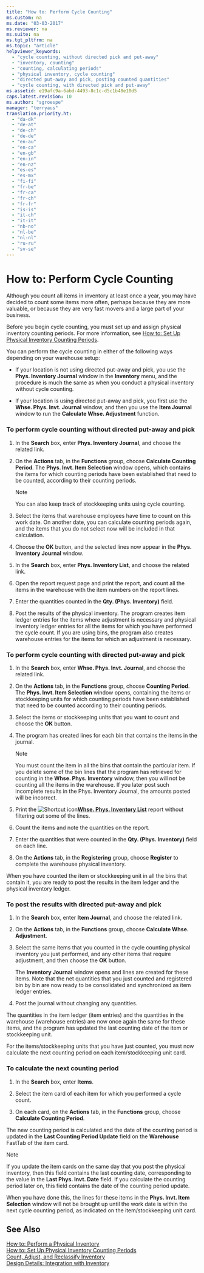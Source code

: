 ```yaml
---
title: "How to: Perform Cycle Counting"
ms.custom: na
ms.date: "03-03-2017"
ms.reviewer: na
ms.suite: na
ms.tgt_pltfrm: na
ms.topic: "article"
helpviewer_keywords: 
  - "cycle counting, without directed pick and put-away"
  - "inventory, counting"
  - "counting, calculating periods"
  - "physical inventory, cycle counting"
  - "directed put-away and pick, posting counted quantities"
  - "cycle counting, with directed pick and put-away"
ms.assetid: e19afc9a-6abd-4493-8c1c-d5c1b48e10d5
caps.latest.revision: 10
ms.author: "sgroespe"
manager: "terryaus"
translation.priority.ht: 
  - "da-dk"
  - "de-at"
  - "de-ch"
  - "de-de"
  - "en-au"
  - "en-ca"
  - "en-gb"
  - "en-in"
  - "en-nz"
  - "es-es"
  - "es-mx"
  - "fi-fi"
  - "fr-be"
  - "fr-ca"
  - "fr-ch"
  - "fr-fr"
  - "is-is"
  - "it-ch"
  - "it-it"
  - "nb-no"
  - "nl-be"
  - "nl-nl"
  - "ru-ru"
  - "sv-se"
---
```

# How to: Perform Cycle Counting
Although you count all items in inventory at least once a year, you may have decided to count some items more often, perhaps because they are more valuable, or because they are very fast movers and a large part of your business.  
  
 Before you begin cycle counting, you must set up and assign physical inventory counting periods. For more information, see [How to: Set Up Physical Inventory Counting Periods](../WarehouseActivities/how-to-set-up-physical-inventory-counting-periods.md).  
  
 You can perform the cycle counting in either of the following ways depending on your warehouse setup:  
  
-   If your location is not using directed put\-away and pick, you use the **Phys. Inventory Journal** window in the **Inventory** menu, and the procedure is much the same as when you conduct a physical inventory without cycle counting.  
  
-   If your location is using directed put\-away and pick, you first use the **Whse. Phys. Invt. Journal** window, and then you use the **Item Journal** window to run the **Calculate Whse. Adjustment** function.  
  
### To perform cycle counting without directed put\-away and pick  
  
1.  In the **Search** box, enter **Phys. Inventory Journal**, and choose the related link.  
  
2.  On the **Actions** tab, in the **Functions** group, choose **Calculate Counting Period**. The **Phys. Invt. Item Selection** window opens, which contains the items for which counting periods have been established that need to be counted, according to their counting periods.  
  
    > [!NOTE]  
    >  You can also keep track of stockkeeping units using cycle counting.  
  
3.  Select the items that warehouse employees have time to count on this work date. On another date, you can calculate counting periods again, and the items that you do not select now will be included in that calculation.  
  
4.  Choose the **OK** button, and the selected lines now appear in the **Phys. Inventory Journal** window.  
  
5.  In the **Search** box, enter **Phys. Inventory List**, and choose the related link.  
  
6.  Open the report request page and print the report, and count all the items in the warehouse with the item numbers on the report lines.  
  
7.  Enter the quantities counted in the **Qty. \(Phys. Inventory\)** field.  
  
8.  Post the results of the physical inventory. The program creates item ledger entries for the items where adjustment is necessary and physical inventory ledger entries for all the items for which you have performed the cycle count. If you are using bins, the program also creates warehouse entries for the items for which an adjustment is necessary.  
  
### To perform cycle counting with directed put\-away and pick  
  
1.  In the **Search** box, enter **Whse. Phys. Invt. Journal**, and choose the related link.  
  
2.  On the **Actions** tab, in the **Functions** group, choose **Counting Period**. The **Phys. Invt. Item Selection** window opens, containing the items or stockkeeping units for which counting periods have been established that need to be counted according to their counting periods.  
  
3.  Select the items or stockkeeping units that you want to count and choose the **OK** button.  
  
4.  The program has created lines for each bin that contains the items in the journal.  
  
    > [!NOTE]  
    >  You must count the item in all the bins that contain the particular item. If you delete some of the bin lines that the program has retrieved for counting in the **Whse. Phys. Inventory** window, then you will not be counting all the items in the warehouse. If you later post such incomplete results in the Phys. Inventory Journal, the amounts posted will be incorrect.  
  
5.  Print the ![Shortcut icon](../BusinessFunctionality/OnlineMaps/media/shortcutcoldicon.gif "shortcutColdIcon")**[Whse. Phys. Inventory List](DynamicsNAV:////runreport?report=7307)** report without filtering out some of the lines.  
  
6.  Count the items and note the quantities on the report.  
  
7.  Enter the quantities that were counted in the **Qty. \(Phys. Inventory\)** field on each line.  
  
8.  On the **Actions** tab, in the **Registering** group, choose **Register** to complete the warehouse physical inventory.  
  
 When you have counted the item or stockkeeping unit in all the bins that contain it, you are ready to post the results in the item ledger and the physical inventory ledger.  
  
### To post the results with directed put\-away and pick  
  
1.  In the **Search** box, enter **Item Journal**, and choose the related link.  
  
2.  On the **Actions** tab, in the **Functions** group, choose **Calculate Whse. Adjustment**.  
  
3.  Select the same items that you counted in the cycle counting physical inventory you just performed, and any other items that require adjustment, and then choose the **OK** button.  
  
     The **Inventory Journal** window opens and lines are created for these items. Note that the net quantities that you just counted and registered bin by bin are now ready to be consolidated and synchronized as item ledger entries.  
  
4.  Post the journal without changing any quantities.  
  
 The quantities in the item ledger \(item entries\) and the quantities in the warehouse \(warehouse entries\) are now once again the same for these items, and the program has updated the last counting date of the item or stockkeeping unit.  
  
 For the items\/stockkeeping units that you have just counted, you must now calculate the next counting period on each item\/stockkeeping unit card.  
  
### To calculate the next counting period  
  
1.  In the **Search** box, enter **Items**.  
  
2.  Select the item card of each item for which you performed a cycle count.  
  
3.  On each card, on the **Actions** tab, in the **Functions** group, choose **Calculate Counting Period**.  
  
 The new counting period is calculated and the date of the counting period is updated in the **Last Counting Period Update** field on the **Warehouse** FastTab of the item card.  
  
> [!NOTE]  
>  If you update the item cards on the same day that you post the physical inventory, then this field contains the last counting date, corresponding to the value in the **Last Phys. Invt. Date** field. If you calculate the counting period later on, this field contains the date of the counting period update.  
  
 When you have done this, the lines for these items in the **Phys. Invt. Item Selection** window will not be brought up until the work date is within the next cycle counting period, as indicated on the item\/stockkeeping unit card.  
  
## See Also  
 [How to: Perform a Physical Inventory](../DesignAndEngineering/how-to-perform-a-physical-inventory.md)   
 [How to: Set Up Physical Inventory Counting Periods](../WarehouseActivities/how-to-set-up-physical-inventory-counting-periods.md)   
 [Count, Adjust, and Reclassify Inventory](../WarehouseActivities/count-adjust-and-reclassify-inventory.md)   
 [Design Details: Integration with Inventory](../ApplicationDesign/design-details-integration-with-inventory.md)